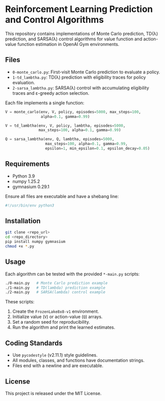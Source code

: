 # Reinforcement Learning Prediction and Control Algorithms

This repository contains implementations of Monte Carlo prediction, TD(λ) prediction, and SARSA(λ) control algorithms for value function and action-value function estimation in OpenAI Gym environments.

## Files

* `0-monte_carlo.py`: First-visit Monte Carlo prediction to evaluate a policy.
* `1-td_lambtha.py`: TD(λ) prediction with eligibility traces for policy evaluation.
* `2-sarsa_lambtha.py`: SARSA(λ) control with accumulating eligibility traces and ε-greedy action selection.

Each file implements a single function:

```python
V = monte_carlo(env, V, policy, episodes=5000, max_steps=100,
                alpha=0.1, gamma=0.99)

V = td_lambtha(env, V, policy, lambtha, episodes=5000,
               max_steps=100, alpha=0.1, gamma=0.99)

Q = sarsa_lambtha(env, Q, lambtha, episodes=5000,
                  max_steps=100, alpha=0.1, gamma=0.99,
                  epsilon=1, min_epsilon=0.1, epsilon_decay=0.05)
```

## Requirements

* Python 3.9
* numpy 1.25.2
* gymnasium 0.29.1

Ensure all files are executable and have a shebang line:

```bash
#!/usr/bin/env python3
```

## Installation

```bash
git clone <repo_url>
cd <repo_directory>
pip install numpy gymnasium
chmod +x *.py
```

## Usage

Each algorithm can be tested with the provided `*-main.py` scripts:

```bash
./0-main.py   # Monte Carlo prediction example
./1-main.py   # TD(lambda) prediction example
./2-main.py   # SARSA(lambda) control example
```

These scripts:

1. Create the `FrozenLake8x8-v1` environment.
2. Initialize value (`V`) or action-value (`Q`) arrays.
3. Set a random seed for reproducibility.
4. Run the algorithm and print the learned estimates.

## Coding Standards

* Use `pycodestyle` (v2.11.1) style guidelines.
* All modules, classes, and functions have documentation strings.
* Files end with a newline and are executable.

## License

This project is released under the MIT License.
